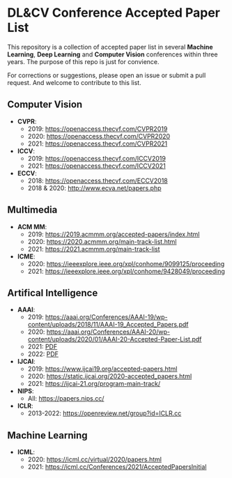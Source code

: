 # DL&CV Conference Accepted Paper List

This repository is a collection of accepted paper list in several **Machine Learning**, **Deep Learning** and **Computer Vision** conferences within three years. The purpose of this repo is just for convience.

For corrections or suggestions, please open an issue or submit a pull request. And welcome to contribute to this list.



## Computer Vision

* **CVPR**: 
  * 2019: https://openaccess.thecvf.com/CVPR2019
  * 2020: https://openaccess.thecvf.com/CVPR2020
  * 2021: https://openaccess.thecvf.com/CVPR2021
* **ICCV**: 
  * 2019: https://openaccess.thecvf.com/ICCV2019
  * 2021: https://openaccess.thecvf.com/ICCV2021
* **ECCV**: 
  * 2018: https://openaccess.thecvf.com/ECCV2018
  * 2018 & 2020: http://www.ecva.net/papers.php

## Multimedia

* **ACM MM**: 
  * 2019: https://2019.acmmm.org/accepted-papers/index.html
  * 2020: https://2020.acmmm.org/main-track-list.html
  * 2021: https://2021.acmmm.org/main-track-list
* **ICME**: 
  * 2020: https://ieeexplore.ieee.org/xpl/conhome/9099125/proceeding
  * 2021: https://ieeexplore.ieee.org/xpl/conhome/9428049/proceeding

## Artifical Intelligence

* **AAAI**: 
  * 2019: https://aaai.org/Conferences/AAAI-19/wp-content/uploads/2018/11/AAAI-19_Accepted_Papers.pdf
  * 2020: https://aaai.org/Conferences/AAAI-20/wp-content/uploads/2020/01/AAAI-20-Accepted-Paper-List.pdf
  * 2021: [PDF](https://aaai.org/Conferences/AAAI-21/wp-content/uploads/2020/12/AAAI-21_Accepted-Paper-List.Main_.Technical.Track_.pdf)
  * 2022: [PDF](https://aaai.org/Conferences/AAAI-22/wp-content/uploads/2021/12/AAAI-22_Accepted_Paper_List_Main_Technical_Track.pdf)
* **IJCAI**: 
  * 2019: https://www.ijcai19.org/accepted-papers.html
  * 2020: https://static.ijcai.org/2020-accepted_papers.html
  * 2021: https://ijcai-21.org/program-main-track/
* **NIPS**: 
  * All: https://papers.nips.cc/
* **ICLR**: 
  * 2013-2022: https://openreview.net/group?id=ICLR.cc

## Machine Learning

* **ICML**: 
  * 2020: https://icml.cc/virtual/2020/papers.html
  * 2021: https://icml.cc/Conferences/2021/AcceptedPapersInitial
